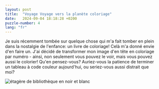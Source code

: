 ```yaml
---
layout: post
title:  "Voyage Voyage vers la planète coloriage"
date:   2024-09-04 18:18:28 +0200
puzzle-number: 4
lang: "fr"
---
```

Je suis récemment tombée sur quelque chose qui m'a fait tomber en plein dans la nostalgie de l'enfance: un livre de coloriage! Celà m'a donné envie d'en faire un. J'ai décidé de transformer mon image d'en tête en coloriage par numéro - ainsi, non seulement vous pouvez le voir, mais vous pouvez aussi le colorier! Qu'en pensez-vous? Auriez-vous la patience de terminer un tableau à code couleur aujourd'hui, ou seriez-vous aussi distrait que moi?

<div class="grid">
        <div>
          <img src="{{ 'assets/images/bookcase-bw.svg' | absolute_url }}" alt="étagère de bibliothèque en noir et blanc">
          <figcaption></figcaption>
        </div> 
</div>